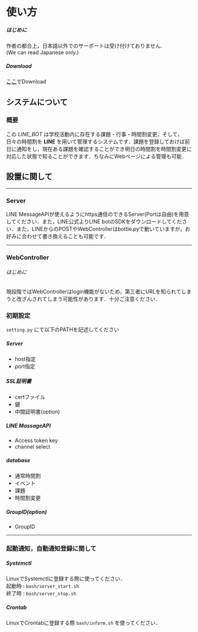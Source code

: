 # 使い方  
##### はじめに  
作者の都合上，日本語以外でのサーポートは受け付けておりません.  
(We can read Japanese only.)

##### Download  
[ここ](https://github.com/TROMPOT-Project/TimeTable.Bot/releases/download/v1.0/release_v1.zip)でDownload  

## システムについて  

### 概要  
この *LINE_BOT* は学校活動内に存在する課題・行事・時間割変更，そして，日々の時間割を **LINE** を用いて管理するシステムです．課題を登録しておけば前日に通知をし，現在ある課題を確認することができ明日の時間割を時間割変更に対応した状態で知ることができます．ちなみにWebページによる管理も可能．  


## 設置に関して  
---

### Server  
LINE MessageAPIが使えるようにhttps通信のできるServer(Portは自由)を用意してください．また，LINE公式よりLINE botのSDKをダウンロードしてください．また，LINEからのPOSTやWebControllerはbottle.pyで動いていますが，お好みに合わせて書き換えることも可能です．

---
### WebController  
###### はじめに
現段階ではWebControllerはlogin機能がないため，第三者にURLを知られてしまうと改ざんされてしまう可能性があります．十分ご注意ください．  

### 初期設定  
`setting.py` にて以下のPATHを記述してください  

##### Server
* host指定  
* port指定  

##### SSL証明書
* certファイル  
* 鍵  
* 中間証明書(option)

##### LINE MassageAPI
* Access token key
* channel select

##### database
* 通常時間割
* イベント
* 課題   
* 時間割変更

##### GroupID(option)
* GroupID

---
### 起動通知，自動通知登録に関して  

##### Systemctl  
LinuxでSystemctlに登録する際に使ってください．  
起動時 : `bash/server_start.sh`  
終了時 : `bash/server_stop.sh`  

##### Crontab
LinuxでCrontabに登録する際 `bash/inform.sh` を使ってください．  
